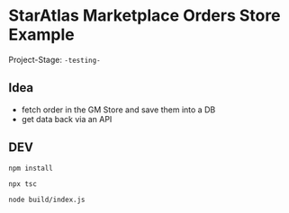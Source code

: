 # StarAtlas Marketplace Orders Store Example
Project-Stage: `-testing-`
## Idea

- fetch order in the GM Store and save them into a DB
- get data back via an API

## DEV

`npm install`

`npx tsc`

`node build/index.js`
